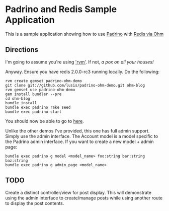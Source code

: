 Padrino and Redis Sample Application
=========================================

This is a sample application showing how to use [Padrino](http://padrinorb.com) with [Redis via Ohm](http://github.com/soveran/ohm)

Directions
----------
I'm going to assume you're using ['rvm'](http://rvm.beginrescueend.com). If not, *a pox on all your houses!*

Anyway. Ensure you have redis 2.0.0-rc3 running locally. Do the following:

	rvm create gemset padrino-ohm-demo
	git clone git://github.com/lusis/padrino-ohm-demo.git ohm-blog
	rvm gemset use padrino-ohm-demo
	gem install bundler --pre
	cd ohm-blog
	bundle install
	bundle exec padrino rake seed
	bundle exec padrino start

You should now be able to go to [here](http://localhost:3000/admin).

Unlike the other demos I've provided, this one has full admin support. Simply use the admin interface. The Account model is a model specific to the Padrino admin interface.
If you want to create a new model + admin page:

	bundle exec padrino g model <model_name> foo:string bar:string baz:string
	bundle exec padrino g admin_page <model_name>

TODO
----
Create a distinct controller/view for post display. This will demonstrate using the admin interface to create/manage posts while using another route to display the post contents.
